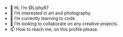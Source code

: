 - 👋 Hi, I’m @Lishy87
- 👀 I’m interested in art and photography. 
- 🌱 I’m currently learning to code. 
- 💞️ I’m looking to collaborate on any creative projects. 
- 📫 How to reach me; on this profile please. 

<!---
Lishy87/Lishy87 is a ✨ special ✨ repository because its `README.md` (this file) appears on your GitHub profile.
You can click the Preview link to take a look at your changes.
--->
